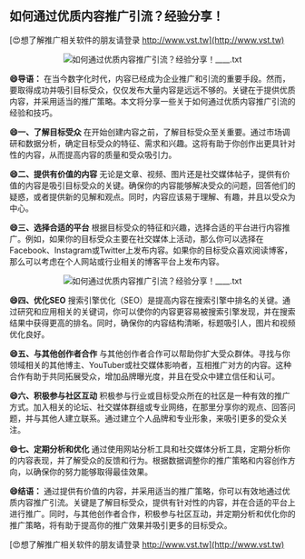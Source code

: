 ## **如何通过优质内容推广引流？经验分享！**

[😍想了解推广相关软件的朋友请登录 http://www.vst.tw](http://www.vst.tw)

 <center><img src="https://vst.tw/MP4/tuiguang/png/1.png" alt="如何通过优质内容推广引流？经验分享！____.txt"></center>

**😄导语：**
在当今数字化时代，内容已经成为企业推广和引流的重要手段。然而，要取得成功并吸引目标受众，仅仅发布大量内容是远远不够的。关键在于提供优质内容，并采用适当的推广策略。本文将分享一些关于如何通过优质内容推广引流的经验和技巧。

**😄一、了解目标受众**
在开始创建内容之前，了解目标受众至关重要。通过市场调研和数据分析，确定目标受众的特征、需求和兴趣。这将有助于你创作出更具针对性的内容，从而提高内容的质量和受众吸引力。

**😄二、提供有价值的内容**
无论是文章、视频、图片还是社交媒体帖子，提供有价值的内容是吸引目标受众的关键。确保你的内容能够解决受众的问题，回答他们的疑惑，或者提供新的见解和观点。同时，内容应该易于理解、有趣，并且以受众为中心。

**😄三、选择合适的平台**
根据目标受众的特征和兴趣，选择合适的平台进行内容推广。例如，如果你的目标受众主要在社交媒体上活动，那么你可以选择在Facebook、Instagram或Twitter上发布内容。如果你的目标受众喜欢阅读博客，那么可以考虑在个人网站或行业相关的博客平台上发布内容。

 <center><img src="https://vst.tw/MP4/tuiguang/png/6.png" alt="如何通过优质内容推广引流？经验分享！____.txt"></center>

**😄四、优化SEO**
搜索引擎优化（SEO）是提高内容在搜索引擎中排名的关键。通过研究和应用相关的关键词，你可以使你的内容更容易被搜索引擎发现，并在搜索结果中获得更高的排名。同时，确保你的内容结构清晰，标题吸引人，图片和视频优化良好。

**😄五、与其他创作者合作**
与其他创作者合作可以帮助你扩大受众群体。寻找与你领域相关的其他博主、YouTuber或社交媒体影响者，互相推广对方的内容。这种合作有助于共同拓展受众，增加品牌曝光度，并且在受众中建立信任和认可。

**😄六、积极参与社区互动**
积极参与行业或目标受众所在的社区是一种有效的推广方式。加入相关的论坛、社交媒体群组或专业网络，在那里分享你的观点、回答问题，并与其他人建立联系。通过建立个人品牌和专业形象，来吸引更多的受众关注。

**😄七、定期分析和优化**
通过使用网站分析工具和社交媒体分析工具，定期分析你的内容表现，并了解受众的反馈和行为。根据数据调整你的推广策略和内容创作方向，以确保你的努力能够取得最佳效果。

**😄结语：**
通过提供有价值的内容，并采用适当的推广策略，你可以有效地通过优质内容推广引流。关键是了解目标受众，提供有针对性的内容，并在合适的平台上进行推广。同时，与其他创作者合作，积极参与社区互动，并定期分析和优化你的推广策略，将有助于提高你的推广效果并吸引更多的目标受众。

[😍想了解推广相关软件的朋友请登录 http://www.vst.tw](http://www.vst.tw)



